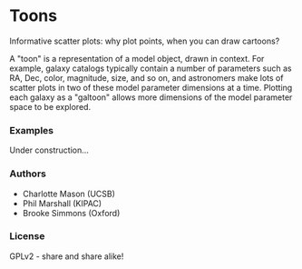 Toons
=====

Informative scatter plots: why plot points, when you can draw cartoons?

A "toon" is a representation of a model object, drawn in context. For example, galaxy catalogs typically contain a number of parameters such as RA, Dec, color, magnitude, size, and so on, and astronomers make lots of scatter plots in two of these model parameter dimensions at a time. Plotting each galaxy as a "galtoon" allows more dimensions of the model parameter space to be explored.

### Examples
  Under construction...

### Authors
* Charlotte Mason (UCSB)
* Phil Marshall (KIPAC)
* Brooke Simmons (Oxford)

### License
GPLv2 - share and share alike!
